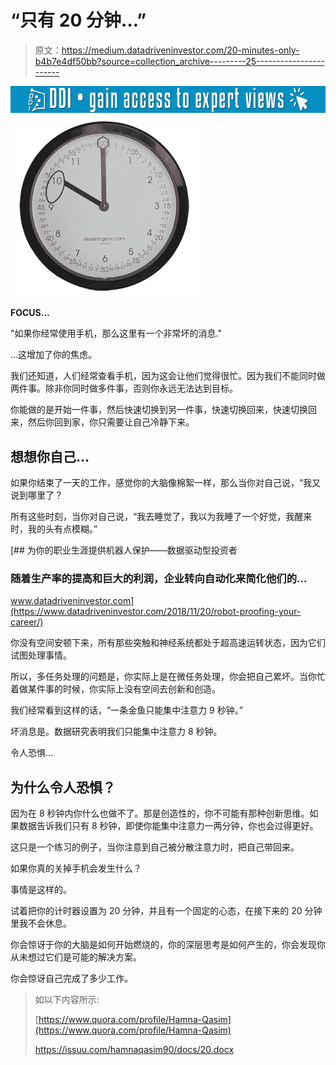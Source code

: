 # “只有 20 分钟…”

> 原文：<https://medium.datadriveninvestor.com/20-minutes-only-b4b7e4df50bb?source=collection_archive---------25----------------------->

[![](img/3c124dda7502a32cfe0d5944e6fad24e.png)](http://www.track.datadriveninvestor.com/1B9E)![](img/f268db9e146f7e026ec9fd85e7cabd0f.png)

**FOCUS…**

"如果你经常使用手机，那么这里有一个非常坏的消息."

…这增加了你的焦虑。

我们还知道，人们经常查看手机，因为这会让他们觉得很忙。因为我们不能同时做两件事。除非你同时做多件事，否则你永远无法达到目标。

你能做的是开始一件事，然后快速切换到另一件事，快速切换回来，快速切换回来，然后你回到家，你只需要让自己冷静下来。

## 想想你自己…

如果你结束了一天的工作，感觉你的大脑像棉絮一样，那么当你对自己说，“我又说到哪里了？

所有这些时刻，当你对自己说，“我去睡觉了，我以为我睡了一个好觉，我醒来时，我的头有点模糊。”

[](https://www.datadriveninvestor.com/2018/11/20/robot-proofing-your-career/) [## 为你的职业生涯提供机器人保护——数据驱动型投资者

### 随着生产率的提高和巨大的利润，企业转向自动化来简化他们的…

www.datadriveninvestor.com](https://www.datadriveninvestor.com/2018/11/20/robot-proofing-your-career/) 

你没有空间安顿下来，所有那些突触和神经系统都处于超高速运转状态，因为它们试图处理事情。

所以，多任务处理的问题是，你实际上是在微任务处理，你会把自己累坏。当你忙着做某件事的时候，你实际上没有空间去创新和创造。

我们经常看到这样的话，“一条金鱼只能集中注意力 9 秒钟。”

坏消息是。数据研究表明我们只能集中注意力 8 秒钟。

令人恐惧…

## 为什么令人恐惧？

因为在 8 秒钟内你什么也做不了。那是创造性的，你不可能有那种创新思维。如果数据告诉我们只有 8 秒钟，即使你能集中注意力一两分钟，你也会过得更好。

这只是一个练习的例子，当你注意到自己被分散注意力时，把自己带回来。

如果你真的关掉手机会发生什么？

事情是这样的。

试着把你的计时器设置为 20 分钟，并且有一个固定的心态，在接下来的 20 分钟里我不会休息。

你会惊讶于你的大脑是如何开始燃烧的，你的深层思考是如何产生的，你会发现你从未想过它们是可能的解决方案。

你会惊讶自己完成了多少工作。

> 如以下内容所示:
> 
> [https://www.quora.com/profile/Hamna-Qasim](https://www.quora.com/profile/Hamna-Qasim)
> 
> https://issuu.com/hamnaqasim90/docs/20.docx